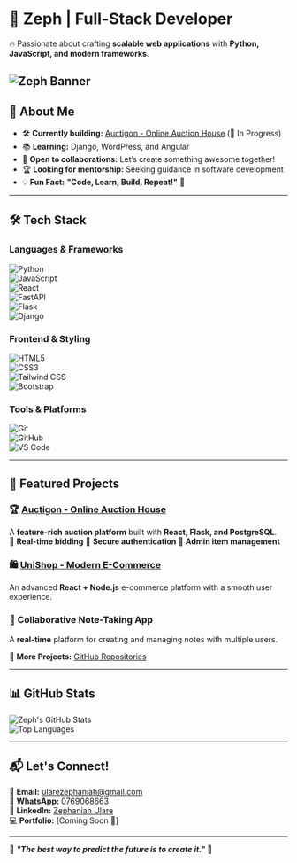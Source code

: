 # 🌟 Zeph | Full-Stack Developer  

🔥 Passionate about crafting **scalable web applications** with **Python, JavaScript, and modern frameworks**.  

![Zeph Banner](../assets/logo.png)
---

## 🚀 About Me  

- 🛠 **Currently building:** [Auctigon - Online Auction House](https://github.com/zeph254/Auctigon-online-auction) (🚧 In Progress)  
- 📚 **Learning:** Django, WordPress, and Angular  
- 🤝 **Open to collaborations:** Let’s create something awesome together!  
- 🏆 **Looking for mentorship:** Seeking guidance in software development  
- 💡 **Fun Fact:** **"Code, Learn, Build, Repeat!"** 🚀  

---

## 🛠 Tech Stack  

### **Languages & Frameworks**  
![Python](https://img.shields.io/badge/Python-3776AB?style=for-the-badge&logo=python&logoColor=white)  
![JavaScript](https://img.shields.io/badge/JavaScript-F7DF1E?style=for-the-badge&logo=javascript&logoColor=black)  
![React](https://img.shields.io/badge/React-61DAFB?style=for-the-badge&logo=react&logoColor=black)  
![FastAPI](https://img.shields.io/badge/FastAPI-009688?style=for-the-badge&logo=fastapi&logoColor=white)  
![Flask](https://img.shields.io/badge/Flask-000000?style=for-the-badge&logo=flask&logoColor=white)  
![Django](https://img.shields.io/badge/Django-092E20?style=for-the-badge&logo=django&logoColor=white)  

### **Frontend & Styling**  
![HTML5](https://img.shields.io/badge/HTML5-E34F26?style=for-the-badge&logo=html5&logoColor=white)  
![CSS3](https://img.shields.io/badge/CSS3-1572B6?style=for-the-badge&logo=css3&logoColor=white)  
![Tailwind CSS](https://img.shields.io/badge/Tailwind_CSS-38B2AC?style=for-the-badge&logo=tailwind-css&logoColor=white)  
![Bootstrap](https://img.shields.io/badge/Bootstrap-7952B3?style=for-the-badge&logo=bootstrap&logoColor=white)  

### **Tools & Platforms**  
![Git](https://img.shields.io/badge/Git-F05032?style=for-the-badge&logo=git&logoColor=white)  
![GitHub](https://img.shields.io/badge/GitHub-181717?style=for-the-badge&logo=github&logoColor=white)  
![VS Code](https://img.shields.io/badge/VS_Code-007ACC?style=for-the-badge&logo=visual-studio-code&logoColor=white)  

---

## 🚀 Featured Projects  

### 🏆 **[Auctigon - Online Auction House](https://github.com/zeph254/Auctigon-online-auction)**  
A **feature-rich auction platform** built with **React, Flask, and PostgreSQL**.  
🔹 **Real-time bidding** 🔹 **Secure authentication** 🔹 **Admin item management**  

### 🛍 **[UniShop - Modern E-Commerce](https://run-sigma.vercel.app/)**  
An advanced **React + Node.js** e-commerce platform with a smooth user experience.  

### 📝 **Collaborative Note-Taking App**  
A **real-time** platform for creating and managing notes with multiple users.  

📌 **More Projects:** [GitHub Repositories](https://github.com/zeph254)  

---

## 📊 GitHub Stats  

![Zeph's GitHub Stats](https://github-readme-stats.vercel.app/api?username=zeph254&show_icons=true&theme=tokyonight)  
![Top Languages](https://github-readme-stats.vercel.app/api/top-langs/?username=zeph254&layout=compact&theme=tokyonight)  

---

## 📬 Let's Connect!  

📧 **Email:** [ularezephaniah@gmail.com](mailto:ularezephaniah@gmail.com)  
💬 **WhatsApp:** [0769068663](https://wa.me/254769068663)  
🔗 **LinkedIn:** [Zephaniah Ulare](https://www.linkedin.com/in/zephaniah-ulare-452019347/)  
💻 **Portfolio:** [Coming Soon 🚀]  

---

🚀 **_"The best way to predict the future is to create it."_** 🚀  
